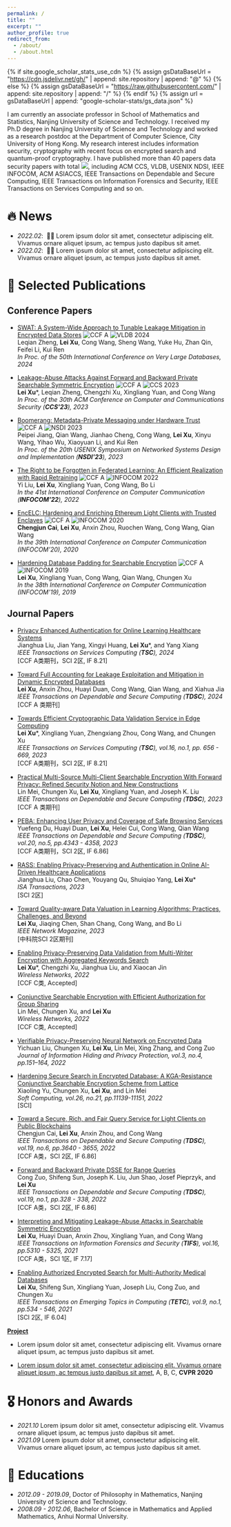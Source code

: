 ```yaml
---
permalink: /
title: ""
excerpt: ""
author_profile: true
redirect_from: 
  - /about/
  - /about.html
---
```


{% if site.google_scholar_stats_use_cdn %}
{% assign gsDataBaseUrl = "https://cdn.jsdelivr.net/gh/" | append: site.repository | append: "@" %}
{% else %}
{% assign gsDataBaseUrl = "https://raw.githubusercontent.com/" | append: site.repository | append: "/" %}
{% endif %}
{% assign url = gsDataBaseUrl | append: "google-scholar-stats/gs_data.json" %}

<span class='anchor' id='about-me'></span>

I am currently an associate professor in School of Mathematics and Statistics, Nanjing University of Science and Technology. I received my Ph.D degree in Nanjing University of Science and Technology and worked as a research postdoc at the Department of Computer Science, City University of Hong Kong. My research interest includes information security, cryptography with recent focus on encrypted search and quantum-proof cryptography. I have published more than 40 papers data security papers with total <a href='https://scholar.google.com/citations?user=HY5jH_MAAAAJ&hl=en'><img src="https://img.shields.io/endpoint?url=https://cdn.jsdelivr.net/gh/leixu-crypto/leixu-crypto.github.io/google-scholar-stats/gs_data.json&logo=Google%20Scholar&labelColor=f6f6f6&color=9cf&style=flat&label=citations"></a>, including ACM CCS, VLDB, USENIX NDSI, IEEE INFOCOM, ACM ASIACCS, IEEE Transactions on Dependable and Secure Computing, IEEE Transactions on Information Forensics and Security, IEEE Transactions on Services Computing and so on.


# 🔥 News
- *2022.02*: &nbsp;🎉🎉 Lorem ipsum dolor sit amet, consectetur adipiscing elit. Vivamus ornare aliquet ipsum, ac tempus justo dapibus sit amet. 
- *2022.02*: &nbsp;🎉🎉 Lorem ipsum dolor sit amet, consectetur adipiscing elit. Vivamus ornare aliquet ipsum, ac tempus justo dapibus sit amet. 

# 📝 Selected Publications 

## Conference Papers  

- [SWAT: A System-Wide Approach to Tunable Leakage Mitigation in Encrypted Data Stores](https://dl.acm.org/doi/10.14778/3675034.3675038) ![CCF A](https://img.shields.io/badge/CCF-A-red?style=flat-square) ![VLDB 2024](https://img.shields.io/badge/VLDB-2024-blue?style=flat-square)  
  Leqian Zheng, **Lei Xu**, Cong Wang, Sheng Wang, Yuke Hu, Zhan Qin, Feifei Li, Kui Ren  
  *In Proc. of the 50th International Conference on Very Large Databases, 2024*  

- [Leakage-Abuse Attacks Against Forward and Backward Private Searchable Symmetric Encryption](https://dl.acm.org/doi/10.1145/3576915.3623085) ![CCF A](https://img.shields.io/badge/CCF-A-red?style=flat-square) ![CCS 2023](https://img.shields.io/badge/CCS-2023-blue?style=flat-square)   
  **Lei Xu**\*, Leqian Zheng, Chengzhi Xu, Xingliang Yuan, and Cong Wang  
  *In Proc. of the 30th ACM Conference on Computer and Communications Security (**CCS'23**), 2023*  

- [Boomerang: Metadata-Private Messaging under Hardware Trust](https://www.usenix.org/conference/nsdi23/presentation/jiang) ![CCF A](https://img.shields.io/badge/CCF-A-red?style=flat-square) ![NSDI 2023](https://img.shields.io/badge/NSDI-2023-blue?style=flat-square)   
  Peipei Jiang, Qian Wang, Jianhao Cheng, Cong Wang, **Lei Xu**, Xinyu Wang, Yihao Wu, Xiaoyuan Li, and Kui Ren  
  *In Proc. of the 20th USENIX Symposium on Networked Systems Design and Implementation (**NSDI'23**), 2023*  

- [The Right to be Forgotten in Federated Learning: An Efficient Realization with Rapid Retraining](https://ieeexplore.ieee.org/document/9796721) ![CCF A](https://img.shields.io/badge/CCF-A-red?style=flat-square) ![INFOCOM 2022](https://img.shields.io/badge/INFOCOM-2022-blue?style=flat-square)    
  Yi Liu, **Lei Xu**, Xingliang Yuan, Cong Wang, Bo Li  
  *In the 41st International Conference on Computer Communication (**INFOCOM'22**), 2022*  

- [EncELC: Hardening and Enriching Ethereum Light Clients with Trusted Enclaves](https://ieeexplore.ieee.org/document/9155385) ![CCF A](https://img.shields.io/badge/CCF-A-red?style=flat-square) ![INFOCOM 2020](https://img.shields.io/badge/CCS-2023-blue?style=flat-square)   
  **Chengjun Cai**, **Lei Xu**, Anxin Zhou, Ruochen Wang, Cong Wang, Qian Wang  
  *In the 39th International Conference on Computer Communication (INFOCOM’20), 2020*  

- [Hardening Database Padding for Searchable Encryption](https://ieeexplore.ieee.org/document/8737588) ![CCF A](https://img.shields.io/badge/CCF-A-red?style=flat-square) ![INFOCOM 2019](https://img.shields.io/badge/INFOCOM-2019-blue?style=flat-square)   
  **Lei Xu**, Xingliang Yuan, Cong Wang, Qian Wang, Chungen Xu  
  *In the 38th International Conference on Computer Communication (INFOCOM’19), 2019*  

## Journal Papers

- [Privacy Enhanced Authentication for Online Learning Healthcare Systems](#)  
  Jianghua Liu, Jian Yang, Xingyi Huang, **Lei Xu**\*, and Yang Xiang  
  *IEEE Transactions on Services Computing (**TSC**), 2024*  
  [CCF A类期刊，SCI 2区, IF 8.21]

- [Toward Full Accounting for Leakage Exploitation and Mitigation in Dynamic Encrypted Databases](#)  
  **Lei Xu**, Anxin Zhou, Huayi Duan, Cong Wang, Qian Wang, and Xiahua Jia  
  *IEEE Transactions on Dependable and Secure Computing (**TDSC**), 2024*  
  [CCF A 类期刊]


- [Towards Efficient Cryptographic Data Validation Service in Edge Computing](#)  
  **Lei Xu**\*, Xingliang Yuan, Zhengxiang Zhou, Cong Wang, and Chungen Xu  
  *IEEE Transactions on Services Computing (**TSC**), vol.16, no.1, pp. 656 - 669, 2023*  
  [CCF A类期刊，SCI 2区, IF 8.21]

- [Practical Multi-Source Multi-Client Searchable Encryption With Forward Privacy: Refined Security Notion and New Constructions](#)  
  Lin Mei, Chungen Xu, **Lei Xu**, Xingliang Yuan, and Joseph K. Liu  
  *IEEE Transactions on Dependable and Secure Computing (**TDSC**), 2023*  
  [CCF A 类期刊]


- [PEBA: Enhancing User Privacy and Coverage of Safe Browsing Services](#)  
  Yuefeng Du, Huayi Duan, **Lei Xu**, Helei Cui, Cong Wang, Qian Wang  
  *IEEE Transactions on Dependable and Secure Computing (**TDSC**), vol.20, no.5, pp.4343 - 4358, 2023*  
  [CCF A类期刊，SCI 2区, IF 6.86]

- [RASS: Enabling Privacy-Preserving and Authentication in Online AI-Driven Healthcare Applications](#)  
  Jianghua Liu, Chao Chen, Youyang Qu, Shuiqiao Yang, **Lei Xu**\*  
  *ISA Transactions, 2023*  
  [SCI 2区]



- [Toward Quality-aware Data Valuation in Learning Algorithms: Practices, Challenges, and Beyond](#)  
  **Lei Xu**, Jiaqing Chen, Shan Chang, Cong Wang, and Bo Li  
  *IEEE Network Magazine, 2023*  
  [中科院SCI 2区期刊]

- [Enabling Privacy-Preserving Data Validation from Multi-Writer Encryption with Aggregated Keywords Search](#)  
  **Lei Xu**\*, Chengzhi Xu, Jianghua Liu, and Xiaocan Jin  
  *Wireless Networks, 2022*  
  [CCF C类, Accepted]

- [Conjunctive Searchable Encryption with Efficient Authorization for Group Sharing](#)  
  Lin Mei, Chungen Xu, and **Lei Xu**  
  *Wireless Networks, 2022*  
  [CCF C类, Accepted]



- [Verifiable Privacy-Preserving Neural Network on Encrypted Data](#)  
  Yichuan Liu, Chungen Xu, **Lei Xu**, Lin Mei, Xing Zhang, and Cong Zuo  
  *Journal of Information Hiding and Privacy Protection, vol.3, no.4, pp.151–164, 2022*

- [Hardening Secure Search in Encrypted Database: A KGA-Resistance Conjunctive Searchable Encryption Scheme from Lattice](#)  
  Xiaoling Yu, Chungen Xu, **Lei Xu**, and Lin Mei  
  *Soft Computing, vol.26, no.21, pp.11139-11151, 2022*  
  [SCI]

- [Toward a Secure, Rich, and Fair Query Service for Light Clients on Public Blockchains](#)  
  Chengjun Cai, **Lei Xu**, Anxin Zhou, and Cong Wang  
  *IEEE Transactions on Dependable and Secure Computing (**TDSC**), vol.19, no.6, pp.3640 - 3655, 2022*  
  [CCF A类，SCI 2区, IF 6.86]

- [Forward and Backward Private DSSE for Range Queries](#)  
  Cong Zuo, Shifeng Sun, Joseph K. Liu, Jun Shao, Josef Pieprzyk, and **Lei Xu**  
  *IEEE Transactions on Dependable and Secure Computing (**TDSC**), vol.19, no.1, pp.328 - 338, 2022*  
  [CCF A类，SCI 2区, IF 6.86]

- [Interpreting and Mitigating Leakage-Abuse Attacks in Searchable Symmetric Encryption](#)  
  **Lei Xu**, Huayi Duan, Anxin Zhou, Xingliang Yuan, and Cong Wang  
  *IEEE Transactions on Information Forensics and Security (**TIFS**), vol.16, pp.5310 - 5325, 2021*  
  [CCF A类，SCI 1区, IF 7.17]

- [Enabling Authorized Encrypted Search for Multi-Authority Medical Databases](#)  
  **Lei Xu**, Shifeng Sun, Xingliang Yuan, Joseph Liu, Cong Zuo, and Chungen Xu  
  *IEEE Transactions on Emerging Topics in Computing (**TETC**), vol.9, no.1, pp.534 - 546, 2021*  
  [SCI 2区, IF 6.04]

[**Project**](https://scholar.google.com/citations?view_op=view_citation&hl=zh-CN&user=DhtAFkwAAAAJ&citation_for_view=DhtAFkwAAAAJ:ALROH1vI_8AC) <strong><span class='show_paper_citations' data='DhtAFkwAAAAJ:ALROH1vI_8AC'></span></strong>
- Lorem ipsum dolor sit amet, consectetur adipiscing elit. Vivamus ornare aliquet ipsum, ac tempus justo dapibus sit amet. 
</div>
</div>

- [Lorem ipsum dolor sit amet, consectetur adipiscing elit. Vivamus ornare aliquet ipsum, ac tempus justo dapibus sit amet](https://github.com), A, B, C, **CVPR 2020**

# 🎖 Honors and Awards
- *2021.10* Lorem ipsum dolor sit amet, consectetur adipiscing elit. Vivamus ornare aliquet ipsum, ac tempus justo dapibus sit amet. 
- *2021.09* Lorem ipsum dolor sit amet, consectetur adipiscing elit. Vivamus ornare aliquet ipsum, ac tempus justo dapibus sit amet. 

# 📖 Educations
- *2012.09 - 2019.09*, Doctor of Philosophy in Mathematics, Nanjing University of Science and Technology. 
- *2008.09 - 2012.06*, Bachelor of Science in Mathematics and Applied Mathematics, Anhui Normal University. 

<!-- # 💬 Invited Talks
- *2021.06*, Lorem ipsum dolor sit amet, consectetur adipiscing elit. Vivamus ornare aliquet ipsum, ac tempus justo dapibus sit amet. 
- *2021.03*, Lorem ipsum dolor sit amet, consectetur adipiscing elit. Vivamus ornare aliquet ipsum, ac tempus justo dapibus sit amet.  \| [\[video\]](https://github.com/)

# 💻 Internships
- *2019.05 - 2020.02*, [Lorem](https://github.com/), China. -->